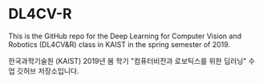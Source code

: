 # DL4CV-R

This is the GitHub repo for the Deep Learning for Computer Vision and Robotics (DL4CV&R) class in KAIST in the spring semester of 2019.

한국과학기술원 (KAIST) 2019년 봄 학기 "컴퓨터비전과 로보틱스를 위한 딥러닝" 수업 깃허브 저장소입니다.
